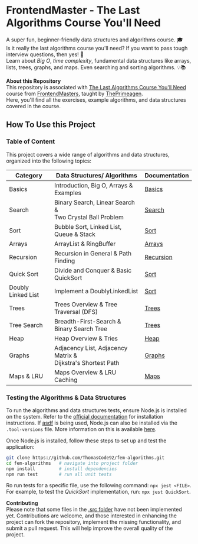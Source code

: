 # FrontendMaster - The Last Algorithms Course You'll Need

A super fun, beginner-friendly data structures and algorithms course. 🎓<br /> Is it really the last algorithms course you'll need? If you want to pass tough interview questions, then yes! 🤔<br />Learn about _Big O_, _time complexity_, fundamental data structures like arrays, lists, trees, graphs, and maps. Even searching and sorting algorithms. 💡📚

**About this Repository**<br />This repository is associated with [The Last Algorithms Course You'll Need](https://frontendmasters.com/courses/algorithms/) course from [FrontendMasters](https://frontendmasters.com/), taught by [ThePrimeagen](https://twitter.com/ThePrimeagen).<br />Here, you'll find all the exercises, example algorithms, and data structures covered in the course.

## How To Use this Project

### Table of Content

This project covers a wide range of algorithms and data structures, organized into the following topics:

| Category | Data Structures/ Algorithms | Documentation |
| --- | --- | --- |
| Basics | Introduction, Big O, Arrays & Examples | [Basics](./docs/basics/index.md) |
| Search | Binary Search, Linear Search &<br />Two Crystal Ball Problem | [Search](./docs/search/index.md) |
| Sort | Bubble Sort, Linked List, Queue & Stack | [Sort](./docs/sort/index.md) |
| Arrays | ArrayList & RingBuffer | [Arrays](./docs/arrays/index.md) |
| Recursion | Recursion in General & Path Finding | [Recursion](./docs/recursion/index.md) |
| Quick Sort | Divide and Conquer & Basic QuickSort | [Sort](./docs/sort/index.md) |
| Doubly Linked List | Implement a DoublyLinkedList | [Sort](./docs/sort/index.md) |
| Trees | Trees Overview & Tree Traversal (DFS) | [Trees](./docs/trees/index.md) |
| Tree Search | Breadth-First-Search & Binary Search Tree | [Trees](./docs/trees/index.md) |
| Heap | Heap Overview & Tries | [Heap](./docs/heap/index.md) |
| Graphs | Adjacency List, Adjacency Matrix &<br />Dijkstra's Shortest Path | [Graphs](./docs/graphs/index.md) |
| Maps & LRU | Maps Overview & LRU Caching | [Maps](./docs/maps-lru/index.md) |

### Testing the Algorithms & Data Structures

To run the algorithms and data structures tests, ensure Node.js is installed on the system. Refer to the [official documentation](https://nodejs.org/en) for installation instructions. If [asdf](https://asdf-vm.com/) is being used, Node.js can also be installed via the `.tool-versions` file. More information on this is available [here](https://asdf-vm.com/manage/configuration.html#tool-versions).

Once Node.js is installed, follow these steps to set up and test the application:

```bash
git clone https://github.com/ThomasCode92/fem-algorithms.git
cd fem-algorithms   # navigate into project folder
npm install         # install dependencies
npm run test        # run all unit tests
```

Ro run tests for a specific file, use the following command: `npx jest <FILE>`. For example, to test the _QuickSort_ implementation, run: `npx jest QuickSort`.

**Contributing**<br />Please note that some files in the [.src folder](./src/) have not been implemented yet. Contributions are welcome, and those interested in enhancing the project can fork the repository, implement the missing functionality, and submit a pull request. This will help improve the overall quality of the project.
